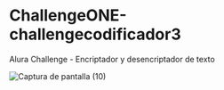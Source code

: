 # ChallengeONE-challengecodificador3

Alura Challenge - Encriptador y desencriptador de texto

![Captura de pantalla (10)](https://user-images.githubusercontent.com/112435090/191029500-3605b3e8-e1dc-4c8c-85e6-c31071b454dd.png)
